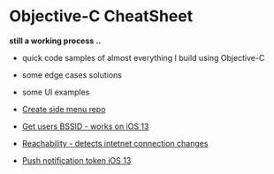 **Objective-C CheatSheet**
===================
**still a working process ..**
 - quick code samples of almost everything I build using Objective-C
 - some edge cases solutions 
 - some UI examples
 
 
 
  - [Create side menu repo](https://github.com/ErezMizrahi/Objective-C-CheatSheet/tree/master/ObjCheatSheet/SideBurgerMenu)
  - [Get users BSSID - works on iOS 13](https://github.com/ErezMizrahi/Objective-C-CheatSheet/tree/master/ObjCheatSheet/Reachability-Constantliy%20Check%20WIFI%20Connection)
  - [Reachability - detects intetnet connection changes](https://github.com/ErezMizrahi/Objective-C-CheatSheet/tree/master/ObjCheatSheet/Edge%20Cases/get%20MacAddress)
  - [Push notification token iOS 13](https://github.com/ErezMizrahi/Objective-C-CheatSheet/blob/master/ObjCheatSheet/Edge%20Cases/PushNotificationTokenExample.m)
 
